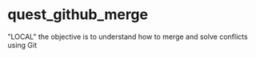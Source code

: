 # quest_github_merge
 "LOCAL"
the objective is to understand how to merge and solve conflicts using Git
